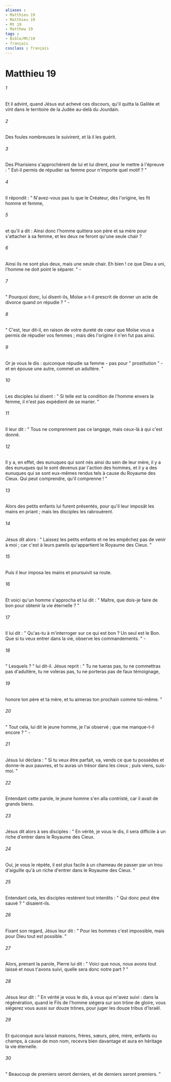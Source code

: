 ```yaml
---
aliases : 
- Matthieu 19
- Matthieu 19
- Mt 19
- Matthew 19
tags : 
- Bible/Mt/19
- français
cssclass : français
---
```


# Matthieu 19

###### 1
Et il advint, quand Jésus eut achevé ces discours, qu'il quitta la Galilée et vint dans le territoire de la Judée au-delà du Jourdain. 
###### 2
Des foules nombreuses le suivirent, et là il les guérit. 
###### 3
Des Pharisiens s'approchèrent de lui et lui dirent, pour le mettre à l'épreuve : " Est-il permis de répudier sa femme pour n'importe quel motif ? " 
###### 4
Il répondit : " N'avez-vous pas lu que le Créateur, dès l'origine, les fit homme et femme, 
###### 5
et qu'il a dit : Ainsi donc l'homme quittera son père et sa mère pour s'attacher à sa femme, et les deux ne feront qu'une seule chair ? 
###### 6
Ainsi ils ne sont plus deux, mais une seule chair. Eh bien ! ce que Dieu a uni, l'homme ne doit point le séparer. " - 
###### 7
" Pourquoi donc, lui disent-ils, Moïse a-t-il prescrit de donner un acte de divorce quand on répudie ? " - 
###### 8
" C'est, leur dit-il, en raison de votre dureté de cœur que Moïse vous a permis de répudier vos femmes ; mais dès l'origine il n'en fut pas ainsi. 
###### 9
Or je vous le dis : quiconque répudie sa femme - pas pour " prostitution " - et en épouse une autre, commet un adultère. " 
###### 10
Les disciples lui disent : " Si telle est la condition de l'homme envers la femme, il n'est pas expédient de se marier. " 
###### 11
Il leur dit : " Tous ne comprennent pas ce langage, mais ceux-là à qui c'est donné. 
###### 12
Il y a, en effet, des eunuques qui sont nés ainsi du sein de leur mère, il y a des eunuques qui le sont devenus par l'action des hommes, et il y a des eunuques qui se sont eux-mêmes rendus tels à cause du Royaume des Cieux. Qui peut comprendre, qu'il comprenne ! " 
###### 13
Alors des petits enfants lui furent présentés, pour qu'il leur imposât les mains en priant ; mais les disciples les rabrouèrent. 
###### 14
Jésus dit alors : " Laissez les petits enfants et ne les empêchez pas de venir à moi ; car c'est à leurs pareils qu'appartient le Royaume des Cieux. " 
###### 15
Puis il leur imposa les mains et poursuivit sa route. 
###### 16
Et voici qu'un homme s'approcha et lui dit : " Maître, que dois-je faire de bon pour obtenir la vie éternelle ? " 
###### 17
Il lui dit : " Qu'as-tu à m'interroger sur ce qui est bon ? Un seul est le Bon. Que si tu veux entrer dans la vie, observe les commandements. " - 
###### 18
" Lesquels ? " lui dit-il. Jésus reprit : " Tu ne tueras pas, tu ne commettras pas d'adultère, tu ne voleras pas, tu ne porteras pas de faux témoignage, 
###### 19
honore ton père et ta mère, et tu aimeras ton prochain comme toi-même. " 
###### 20
" Tout cela, lui dit le jeune homme, je l'ai observé ; que me manque-t-il encore ? " - 
###### 21
Jésus lui déclara : " Si tu veux être parfait, va, vends ce que tu possèdes et donne-le aux pauvres, et tu auras un trésor dans les cieux ; puis viens, suis-moi. " 
###### 22
Entendant cette parole, le jeune homme s'en alla contristé, car il avait de grands biens. 
###### 23
Jésus dit alors à ses disciples : " En vérité, je vous le dis, il sera difficile à un riche d'entrer dans le Royaume des Cieux. 
###### 24
Oui, je vous le répète, il est plus facile à un chameau de passer par un trou d'aiguille qu'à un riche d'entrer dans le Royaume des Cieux. " 
###### 25
Entendant cela, les disciples restèrent tout interdits : " Qui donc peut être sauvé ? " disaient-ils. 
###### 26
Fixant son regard, Jésus leur dit : " Pour les hommes c'est impossible, mais pour Dieu tout est possible. " 
###### 27
Alors, prenant la parole, Pierre lui dit : " Voici que nous, nous avons tout laissé et nous t'avons suivi, quelle sera donc notre part ? " 
###### 28
Jésus leur dit : " En vérité je vous le dis, à vous qui m'avez suivi : dans la régénération, quand le Fils de l'homme siégera sur son trône de gloire, vous siégerez vous aussi sur douze trônes, pour juger les douze tribus d'Israël. 
###### 29
Et quiconque aura laissé maisons, frères, sœurs, père, mère, enfants ou champs, à cause de mon nom, recevra bien davantage et aura en héritage la vie éternelle. 
###### 30
" Beaucoup de premiers seront derniers, et de derniers seront premiers. " 
